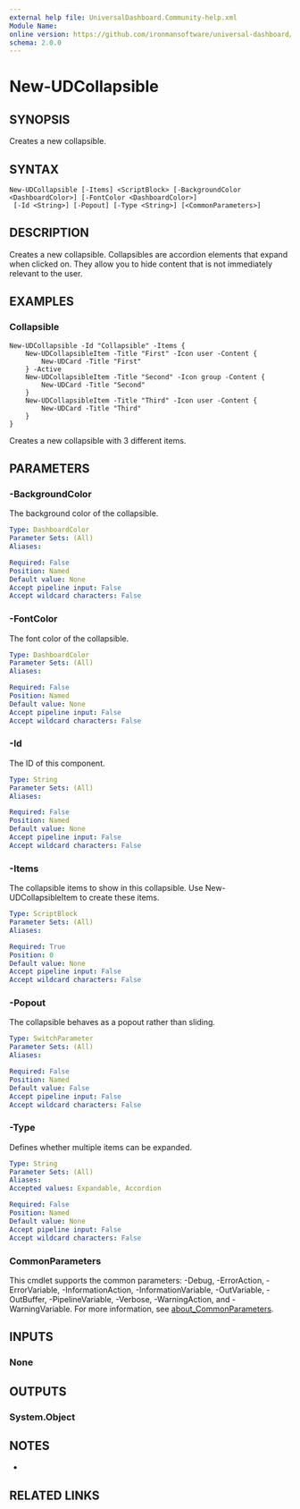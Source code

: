 ```yaml
---
external help file: UniversalDashboard.Community-help.xml
Module Name:
online version: https://github.com/ironmansoftware/universal-dashboard/blob/master/src/UniversalDashboard/Help/New-UDCollapsible.md
schema: 2.0.0
---
```


# New-UDCollapsible

## SYNOPSIS
Creates a new collapsible.

## SYNTAX

```
New-UDCollapsible [-Items] <ScriptBlock> [-BackgroundColor <DashboardColor>] [-FontColor <DashboardColor>]
 [-Id <String>] [-Popout] [-Type <String>] [<CommonParameters>]
```

## DESCRIPTION
Creates a new collapsible.
Collapsibles are accordion elements that expand when clicked on.
They allow you to hide content that is not immediately relevant to the user.

## EXAMPLES

### Collapsible
```
New-UDCollapsible -Id "Collapsible" -Items {
    New-UDCollapsibleItem -Title "First" -Icon user -Content {
        New-UDCard -Title "First"
    } -Active
    New-UDCollapsibleItem -Title "Second" -Icon group -Content {
        New-UDCard -Title "Second"
    }
    New-UDCollapsibleItem -Title "Third" -Icon user -Content {
        New-UDCard -Title "Third"
    }
}
```

Creates a new collapsible with 3 different items.

## PARAMETERS

### -BackgroundColor
The background color of the collapsible.

```yaml
Type: DashboardColor
Parameter Sets: (All)
Aliases:

Required: False
Position: Named
Default value: None
Accept pipeline input: False
Accept wildcard characters: False
```

### -FontColor
The font color of the collapsible.

```yaml
Type: DashboardColor
Parameter Sets: (All)
Aliases:

Required: False
Position: Named
Default value: None
Accept pipeline input: False
Accept wildcard characters: False
```

### -Id
The ID of this component.

```yaml
Type: String
Parameter Sets: (All)
Aliases:

Required: False
Position: Named
Default value: None
Accept pipeline input: False
Accept wildcard characters: False
```

### -Items
The collapsible items to show in this collapsible.
Use New-UDCollapsibleItem to create these items.

```yaml
Type: ScriptBlock
Parameter Sets: (All)
Aliases:

Required: True
Position: 0
Default value: None
Accept pipeline input: False
Accept wildcard characters: False
```

### -Popout
The collapsible behaves as a popout rather than sliding.

```yaml
Type: SwitchParameter
Parameter Sets: (All)
Aliases:

Required: False
Position: Named
Default value: False
Accept pipeline input: False
Accept wildcard characters: False
```

### -Type
Defines whether multiple items can be expanded.

```yaml
Type: String
Parameter Sets: (All)
Aliases:
Accepted values: Expandable, Accordion

Required: False
Position: Named
Default value: None
Accept pipeline input: False
Accept wildcard characters: False
```

### CommonParameters
This cmdlet supports the common parameters: -Debug, -ErrorAction, -ErrorVariable, -InformationAction, -InformationVariable, -OutVariable, -OutBuffer, -PipelineVariable, -Verbose, -WarningAction, and -WarningVariable. For more information, see [about_CommonParameters](http://go.microsoft.com/fwlink/?LinkID=113216).

## INPUTS

### None
## OUTPUTS

### System.Object
## NOTES
*

## RELATED LINKS
